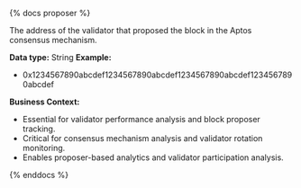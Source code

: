 {% docs proposer %}

The address of the validator that proposed the block in the Aptos consensus mechanism.

**Data type:** String
**Example:**
- 0x1234567890abcdef1234567890abcdef1234567890abcdef1234567890abcdef

**Business Context:**
- Essential for validator performance analysis and block proposer tracking.
- Critical for consensus mechanism analysis and validator rotation monitoring.
- Enables proposer-based analytics and validator participation analysis.

{% enddocs %}